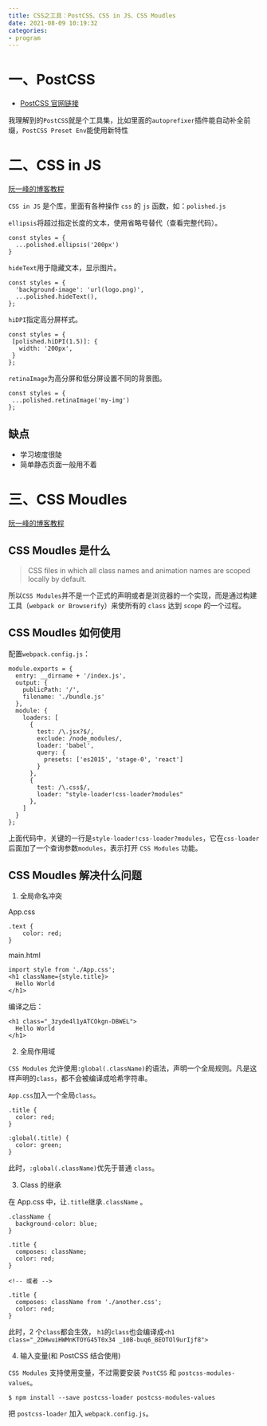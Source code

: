 ```yaml
---
title: CSS之工具：PostCSS、CSS in JS、CSS Moudles
date: 2021-08-09 10:19:32
categories:
- program
---
```


# 一、PostCSS

- [PostCSS 官网链接](https://www.postcss.com.cn/)

我理解到的`PostCSS`就是个工具集，比如里面的`autoprefixer`插件能自动补全前缀，`PostCSS Preset Env`能使用新特性

# 二、CSS in JS

[阮一峰的博客教程](https://www.ruanyifeng.com/blog/2017/04/css_in_js.html)

`CSS in JS` 是个库，里面有各种操作 `css` 的 `js` 函数，如：`polished.js`

`ellipsis`将超过指定长度的文本，使用省略号替代（查看完整代码）。

```
const styles = {
  ...polished.ellipsis('200px')
}
```

`hideText`用于隐藏文本，显示图片。

```
const styles = {
  'background-image': 'url(logo.png)',
  ...polished.hideText(),
};
```

`hiDPI`指定高分屏样式。

```
const styles = {
 [polished.hiDPI(1.5)]: {
   width: '200px',
 }
};
```

`retinaImage`为高分屏和低分屏设置不同的背景图。

```
const styles = {
 ...polished.retinaImage('my-img')
};
```

## 缺点

- 学习坡度很陡
- 简单静态页面一般用不着

# 三、CSS Moudles

[阮一峰的博客教程](https://www.ruanyifeng.com/blog/2016/06/css_modules.html)

## CSS Moudles 是什么

> CSS files in which all class names and animation names are scoped locally by default.

所以`CSS Modules`并不是一个正式的声明或者是浏览器的一个实现，而是通过构建工具（`webpack or Browserify`）来使所有的 `class` 达到 `scope` 的一个过程。

## CSS Moudles 如何使用

配置`webpack.config.js`：

```
module.exports = {
  entry: __dirname + '/index.js',
  output: {
    publicPath: '/',
    filename: './bundle.js'
  },
  module: {
    loaders: [
      {
        test: /\.jsx?$/,
        exclude: /node_modules/,
        loader: 'babel',
        query: {
          presets: ['es2015', 'stage-0', 'react']
        }
      },
      {
        test: /\.css$/,
        loader: "style-loader!css-loader?modules"
      },
    ]
  }
};
```

上面代码中，关键的一行是`style-loader!css-loader?modules`，它在`css-loader`后面加了一个查询参数`modules`，表示打开 `CSS Modules` 功能。

## CSS Moudles 解决什么问题

1. 全局命名冲突

App.css

```
.text {
    color: red;
}
```

main.html

```
import style from './App.css';
<h1 className={style.title}>
  Hello World
</h1>
```

编译之后：

```
<h1 class="_3zyde4l1yATCOkgn-DBWEL">
  Hello World
</h1>
```

2. 全局作用域

`CSS Modules` 允许使用`:global(.className)`的语法，声明一个全局规则。凡是这样声明的`class`，都不会被编译成哈希字符串。

`App.css`加入一个全局`class`。

```
.title {
  color: red;
}

:global(.title) {
  color: green;
}
```

此时，`:global(.className)`优先于普通 `class`。

3. Class 的继承

在 App.css 中，让`.title`继承`.className` 。

```
.className {
  background-color: blue;
}

.title {
  composes: className;
  color: red;
}

<!-- 或者 -->

.title {
  composes: className from './another.css';
  color: red;
}
```

此时，2 个`class`都会生效， `h1`的`class`也会编译成`<h1 class="_2DHwuiHWMnKTOYG45T0x34 _10B-buq6_BEOTOl9urIjf8">`

4. 输入变量(和 PostCSS 结合使用)

`CSS Modules` 支持使用变量，不过需要安装 `PostCSS` 和 `postcss-modules-values`。

```
$ npm install --save postcss-loader postcss-modules-values
```

把 `postcss-loader` 加入 `webpack.config.js`。
